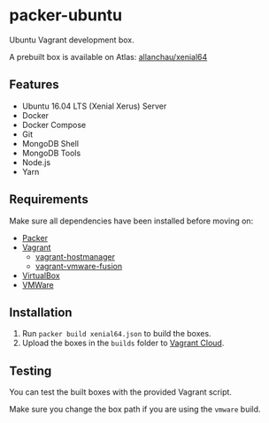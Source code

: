 # packer-ubuntu

Ubuntu Vagrant development box.

A prebuilt box is available on Atlas: [allanchau/xenial64](https://app.vagrantup.com/allanchau/boxes/xenial64)

## Features

- Ubuntu 16.04 LTS (Xenial Xerus) Server
- Docker
- Docker Compose
- Git
- MongoDB Shell
- MongoDB Tools
- Node.js
- Yarn

## Requirements

Make sure all dependencies have been installed before moving on:

  - [Packer](http://www.packer.io/)
  - [Vagrant](http://vagrantup.com/)
    - [vagrant-hostmanager](https://github.com/devopsgroup-io/vagrant-hostmanager/)
    - [vagrant-vmware-fusion](https://www.vagrantup.com/docs/vmware/installation.html)
  - [VirtualBox](https://www.virtualbox.org/)
  - [VMWare](http://www.vmware.com/products/fusion.html)

## Installation

1. Run `packer build xenial64.json` to build the boxes.
2. Upload the boxes in the `builds` folder to [Vagrant Cloud](https://app.vagrantup.com).

## Testing

You can test the built boxes with the provided Vagrant script.

Make sure you change the box path if you are using the `vmware` build.
